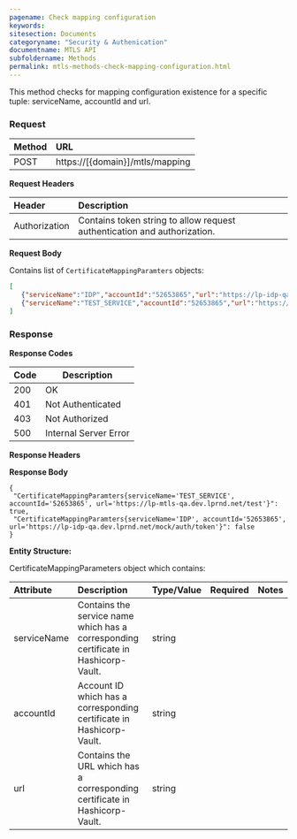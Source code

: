 ```yaml
---
pagename: Check mapping configuration
keywords:
sitesection: Documents
categoryname: "Security & Authenication"
documentname: MTLS API
subfoldername: Methods
permalink: mtls-methods-check-mapping-configuration.html
---
```


This method checks for mapping configuration existence for a specific tuple: serviceName, accountId and url.


### Request

 |Method|      URL|  
 |:--------  |:---  |
 |POST|  https://[{domain}]/mtls/mapping |


**Request Headers**

 |Header         |Description  |
 |:------|        :--------  |
 |Authorization|    Contains token string to allow request authentication and authorization.|

**Request Body**

Contains list of `CertificateMappingParamters` objects:

```JSON
[
   {"serviceName":"IDP","accountId":"52653865","url":"https://lp-idp-qa.dev.lprnd.net/mock/auth/token"},
   {"serviceName":"TEST_SERVICE","accountId":"52653865","url":"https://lp-mtls-qa.dev.lprnd.net/test"}
]
```

### Response

**Response Codes**

| Code | Description           |
|------|-----------------------|
| 200  | OK                    |
| 401  | Not Authenticated     |
| 403  | Not Authorized        |
| 500  | Internal Server Error |


**Response Headers**

**Response Body**

```
{
 "CertificateMappingParamters{serviceName='TEST_SERVICE', accountId='52653865', url='https://lp-mtls-qa.dev.lprnd.net/test'}": true,
 "CertificateMappingParamters{serviceName='IDP', accountId='52653865', url='https://lp-idp-qa.dev.lprnd.net/mock/auth/token'}": false
}
```

**Entity Structure:**

CertificateMappingParameters object which contains:

| Attribute | Description  | Type/Value | Required | Notes |
| :------   | :--------    | :-------- | :--- | :--- |
| serviceName | Contains the service name which has a corresponding certificate in Hashicorp-Vault. | string |  | |
| accountId | Account ID which has a corresponding certificate in Hashicorp-Vault. | string |  | |
| url | Contains the URL which has a corresponding certificate in Hashicorp-Vault. | string |  | |
